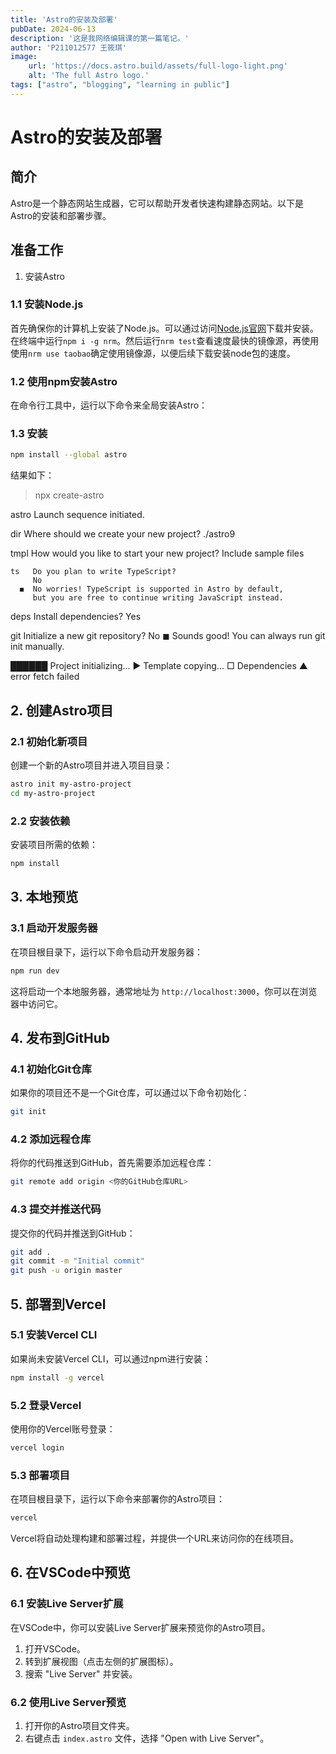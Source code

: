 ```yaml
---
title: 'Astro的安装及部署'
pubDate: 2024-06-13
description: '这是我网络编辑课的第一篇笔记。'
author: 'P211012577 王筱琪'
image:
    url: 'https://docs.astro.build/assets/full-logo-light.png'
    alt: 'The full Astro logo.'
tags: ["astro", "blogging", "learning in public"]
---
```


# Astro的安装及部署

## 简介
Astro是一个静态网站生成器，它可以帮助开发者快速构建静态网站。以下是Astro的安装和部署步骤。

## 准备工作

1. 安装Astro

### 1.1 安装Node.js
首先确保你的计算机上安装了Node.js。可以通过访问[Node.js官网](https://nodejs.org/)下载并安装。
在终端中运行`npm i -g nrm`。然后运行`nrm test`查看速度最快的镜像源，再使用使用`nrm use taobao`确定使用镜像源，以便后续下载安装node包的速度。
### 1.2 使用npm安装Astro
在命令行工具中，运行以下命令来全局安装Astro：

### 1.3 安装

```bash
npm install --global astro
```
结果如下：

> npx
> create-astro


 astro   Launch sequence initiated.

   dir   Where should we create your new project?
         ./astro9

  tmpl   How would you like to start your new project?
         Include sample files

    ts   Do you plan to write TypeScript?
         No
      ◼  No worries! TypeScript is supported in Astro by default,
         but you are free to continue writing JavaScript instead.

  deps   Install dependencies?
         Yes

   git   Initialize a new git repository?
         No
      ◼  Sounds good! You can always run git init manually.

 ██████  Project initializing...
         ▶ Template copying...
         □ Dependencies
      ▲  error fetch failed



## 2. 创建Astro项目

### 2.1 初始化新项目
创建一个新的Astro项目并进入项目目录：

```bash
astro init my-astro-project
cd my-astro-project
```

### 2.2 安装依赖
安装项目所需的依赖：

```bash
npm install
```

## 3. 本地预览

### 3.1 启动开发服务器
在项目根目录下，运行以下命令启动开发服务器：

```bash
npm run dev
```

这将启动一个本地服务器，通常地址为 `http://localhost:3000`，你可以在浏览器中访问它。

## 4. 发布到GitHub

### 4.1 初始化Git仓库
如果你的项目还不是一个Git仓库，可以通过以下命令初始化：

```bash
git init
```

### 4.2 添加远程仓库
将你的代码推送到GitHub，首先需要添加远程仓库：

```bash
git remote add origin <你的GitHub仓库URL>
```

### 4.3 提交并推送代码
提交你的代码并推送到GitHub：

```bash
git add .
git commit -m "Initial commit"
git push -u origin master
```

## 5. 部署到Vercel

### 5.1 安装Vercel CLI
如果尚未安装Vercel CLI，可以通过npm进行安装：

```bash
npm install -g vercel
```

### 5.2 登录Vercel
使用你的Vercel账号登录：

```bash
vercel login
```

### 5.3 部署项目
在项目根目录下，运行以下命令来部署你的Astro项目：

```bash
vercel
```

Vercel将自动处理构建和部署过程，并提供一个URL来访问你的在线项目。

## 6. 在VSCode中预览

### 6.1 安装Live Server扩展
在VSCode中，你可以安装Live Server扩展来预览你的Astro项目。

1. 打开VSCode。
2. 转到扩展视图（点击左侧的扩展图标）。
3. 搜索 "Live Server" 并安装。

### 6.2 使用Live Server预览
1. 打开你的Astro项目文件夹。
2. 右键点击 `index.astro` 文件，选择 "Open with Live Server"。

